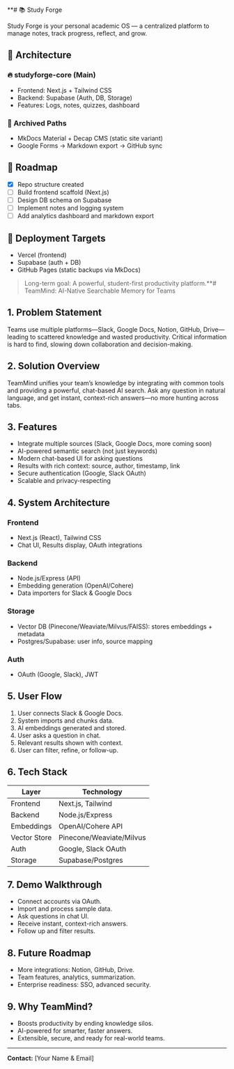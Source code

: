 **# 📚 Study Forge

Study Forge is your personal academic OS — a centralized platform to manage notes, track progress, reflect, and grow.

## 🧱 Architecture

### 🔥 studyforge-core (Main)
- Frontend: Next.js + Tailwind CSS
- Backend: Supabase (Auth, DB, Storage)
- Features: Logs, notes, quizzes, dashboard

### 🧩 Archived Paths
- MkDocs Material + Decap CMS (static site variant)
- Google Forms → Markdown export → GitHub sync

## 🧭 Roadmap

- [x] Repo structure created
- [ ] Build frontend scaffold (Next.js)
- [ ] Design DB schema on Supabase
- [ ] Implement notes and logging system
- [ ] Add analytics dashboard and markdown export

## 🚀 Deployment Targets
- Vercel (frontend)
- Supabase (auth + DB)
- GitHub Pages (static backups via MkDocs)

> Long-term goal: A powerful, student-first productivity platform.**# TeamMind: AI-Native Searchable Memory for Teams

## 1. Problem Statement

Teams use multiple platforms—Slack, Google Docs, Notion, GitHub, Drive—leading to scattered knowledge and wasted productivity. Critical information is hard to find, slowing down collaboration and decision-making.

## 2. Solution Overview

TeamMind unifies your team’s knowledge by integrating with common tools and providing a powerful, chat-based AI search. Ask any question in natural language, and get instant, context-rich answers—no more hunting across tabs.

## 3. Features

- Integrate multiple sources (Slack, Google Docs, more coming soon)
- AI-powered semantic search (not just keywords)
- Modern chat-based UI for asking questions
- Results with rich context: source, author, timestamp, link
- Secure authentication (Google, Slack OAuth)
- Scalable and privacy-respecting

## 4. System Architecture

### Frontend
- Next.js (React), Tailwind CSS
- Chat UI, Results display, OAuth integrations

### Backend
- Node.js/Express (API)
- Embedding generation (OpenAI/Cohere)
- Data importers for Slack & Google Docs

### Storage
- Vector DB (Pinecone/Weaviate/Milvus/FAISS): stores embeddings + metadata
- Postgres/Supabase: user info, source mapping

### Auth
- OAuth (Google, Slack), JWT

## 5. User Flow

1. User connects Slack & Google Docs.
2. System imports and chunks data.
3. AI embeddings generated and stored.
4. User asks a question in chat.
5. Relevant results shown with context.
6. User can filter, refine, or follow-up.

## 6. Tech Stack

| Layer        | Technology                |
|--------------|--------------------------|
| Frontend     | Next.js, Tailwind        |
| Backend      | Node.js/Express          |
| Embeddings   | OpenAI/Cohere API        |
| Vector Store | Pinecone/Weaviate/Milvus |
| Auth         | Google, Slack OAuth      |
| Storage      | Supabase/Postgres        |

## 7. Demo Walkthrough

- Connect accounts via OAuth.
- Import and process sample data.
- Ask questions in chat UI.
- Receive instant, context-rich answers.
- Follow up and filter results.

## 8. Future Roadmap

- More integrations: Notion, GitHub, Drive.
- Team features, analytics, summarization.
- Enterprise readiness: SSO, advanced security.

## 9. Why TeamMind?

- Boosts productivity by ending knowledge silos.
- AI-powered for smarter, faster answers.
- Extensible, secure, and ready for real-world teams.

---

**Contact:** [Your Name & Email]
